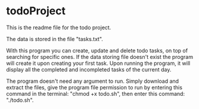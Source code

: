 # todoProject

This is the readme file for the todo project.

The data is stored in the file "tasks.txt".

With this program you can create, update and delete todo tasks, on top of searching for specific ones. If the data storing file doesn't exist the program will create it upon creating your first task. Upon running the program, it will display all the completed and incompleted tasks of the current day.

The program doesn't need any argument to run. Simply download and extract the files, give the program file permission to run by entering this command in the terminal: "chmod +x todo.sh", then enter this command: "./todo.sh".
